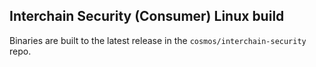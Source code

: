## Interchain Security (Consumer) Linux build

Binaries are built to the latest release in the `cosmos/interchain-security` repo.

